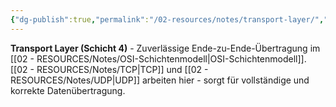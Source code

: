 ```yaml
---
{"dg-publish":true,"permalink":"/02-resources/notes/transport-layer/","tags":["netzwerk/osi/layer4","übertragung/zuverlässig","netzwerk/osi"],"noteIcon":"","updated":"2025-09-05T10:21:18.306+02:00"}
---
```



**Transport Layer (Schicht 4)** - Zuverlässige Ende-zu-Ende-Übertragung im [[02 - RESOURCES/Notes/OSI-Schichtenmodell\|OSI-Schichtenmodell]].
[[02 - RESOURCES/Notes/TCP\|TCP]] und [[02 - RESOURCES/Notes/UDP\|UDP]] arbeiten hier - sorgt für vollständige und korrekte Datenübertragung.